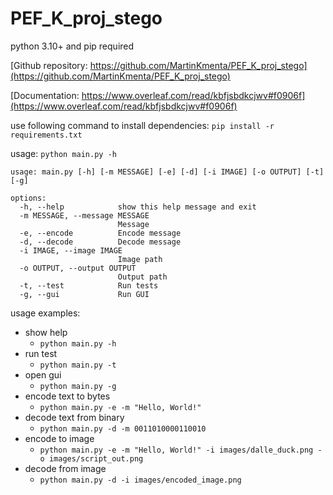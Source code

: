 # PEF_K_proj_stego

python 3.10+ and pip required


[Github repository: https://github.com/MartinKmenta/PEF_K_proj_stego](https://github.com/MartinKmenta/PEF_K_proj_stego)

[Documentation: https://www.overleaf.com/read/kbfjsbdkcjwv#f0906f](https://www.overleaf.com/read/kbfjsbdkcjwv#f0906f)


use following command to install dependencies:
`pip install -r requirements.txt`

usage:
`python main.py -h`

```
usage: main.py [-h] [-m MESSAGE] [-e] [-d] [-i IMAGE] [-o OUTPUT] [-t] [-g]

options:
  -h, --help            show this help message and exit
  -m MESSAGE, --message MESSAGE
                        Message
  -e, --encode          Encode message
  -d, --decode          Decode message
  -i IMAGE, --image IMAGE
                        Image path
  -o OUTPUT, --output OUTPUT
                        Output path
  -t, --test            Run tests
  -g, --gui             Run GUI
```

usage examples:

- show help
  - `python main.py -h`
- run test
  - `python main.py -t`
- open gui
  - `python main.py -g`
- encode text to bytes
  - `python main.py -e -m "Hello, World!"`
- decode text from binary
  - `python main.py -d -m 0011010000110010`
- encode to image
  - `python main.py -e -m "Hello, World!" -i images/dalle_duck.png -o images/script_out.png`
- decode from image
  - `python main.py -d -i images/encoded_image.png`

